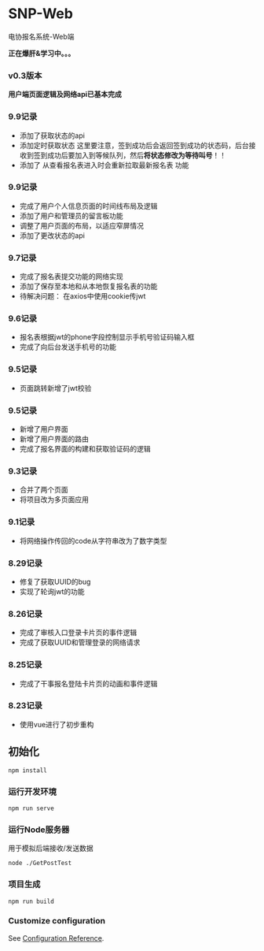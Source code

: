 # SNP-Web
电协报名系统-Web端


**正在爆肝&学习中。。。**

### v0.3版本
 **用户端页面逻辑及网络api已基本完成**

### 9.9记录
- 添加了获取状态的api
- 添加定时获取状态 这里要注意，签到成功后会返回签到成功的状态码，后台接收到签到成功后要加入到等候队列，然后**将状态修改为等待叫号**！！
- 添加了 从查看报名表进入时会重新拉取最新报名表 功能

### 9.9记录
- 完成了用户个人信息页面的时间线布局及逻辑
- 添加了用户和管理员的留言板功能
- 调整了用户页面的布局，以适应窄屏情况
- 添加了更改状态的api

### 9.7记录
- 完成了报名表提交功能的网络实现
- 添加了保存至本地和从本地恢复报名表的功能
- 待解决问题： 在axios中使用cookie传jwt

### 9.6记录
- 报名表根据jwt的phone字段控制显示手机号验证码输入框
- 完成了向后台发送手机号的功能

### 9.5记录
- 页面跳转新增了jwt校验

### 9.5记录
- 新增了用户界面
- 新增了用户界面的路由
- 完成了报名界面的构建和获取验证码的逻辑

### 9.3记录
- 合并了两个页面
- 将项目改为多页面应用

### 9.1记录
- 将网络操作传回的code从字符串改为了数字类型

### 8.29记录
- 修复了获取UUID的bug
- 实现了轮询jwt的功能

### 8.26记录
- 完成了审核入口登录卡片页的事件逻辑
- 完成了获取UUID和管理登录的网络请求

### 8.25记录
- 完成了干事报名登陆卡片页的动画和事件逻辑
### 8.23记录
- 使用vue进行了初步重构

## 初始化
```
npm install
```

### 运行开发环境
```
npm run serve
```
### 运行Node服务器
用于模拟后端接收/发送数据
```
node ./GetPostTest
```

### 项目生成
```
npm run build
```

### Customize configuration
See [Configuration Reference](https://cli.vuejs.org/config/).
